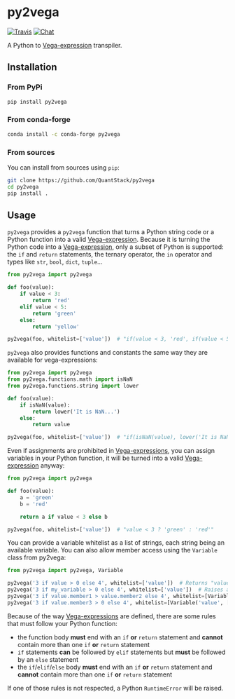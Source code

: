 # py2vega


[![Travis](https://travis-ci.org/QuantStack/py2vega.svg?branch=master)](https://travis-ci.org/QuantStack/py2vega)
[![Chat](https://badges.gitter.im/Join%20Chat.svg)](https://gitter.im/QuantStack/Lobby)

A Python to [Vega-expression](https://vega.github.io/vega/docs/expressions/) transpiler.

## Installation

### From PyPi

```bash
pip install py2vega
```

### From conda-forge

```bash
conda install -c conda-forge py2vega
```

### From sources

You can install from sources using `pip`:

```bash
git clone https://github.com/QuantStack/py2vega
cd py2vega
pip install .
```


## Usage

`py2vega` provides a `py2vega` function that turns a Python string code or a Python function into a valid [Vega-expression](https://vega.github.io/vega/docs/expressions/). Because it is turning the Python code into a [Vega-expression](https://vega.github.io/vega/docs/expressions/), only a subset of Python is supported: the `if` and `return` statements, the ternary operator, the `in` operator and types like `str`, `bool`, `dict`, `tuple`...

```Python
from py2vega import py2vega

def foo(value):
    if value < 3:
        return 'red'
    elif value < 5:
        return 'green'
    else:
        return 'yellow'

py2vega(foo, whitelist=['value'])  # "if(value < 3, 'red', if(value < 5, 'green', 'yellow'))"
```

`py2vega` also provides functions and constants the same way they are available for vega-expressions:

```Python
from py2vega import py2vega
from py2vega.functions.math import isNaN
from py2vega.functions.string import lower

def foo(value):
    if isNaN(value):
        return lower('It is NaN...')
    else:
        return value

py2vega(foo, whitelist=['value'])  # "if(isNaN(value), lower('It is NaN...'), value)"
```

Even if assignments are prohibited in [Vega-expressions](https://vega.github.io/vega/docs/expressions/), you can assign variables in your Python function, it will be turned into a valid [Vega-expression](https://vega.github.io/vega/docs/expressions/) anyway:

```Python
from py2vega import py2vega

def foo(value):
    a = 'green'
    b = 'red'

    return a if value < 3 else b

py2vega(foo, whitelist=['value'])  # "value < 3 ? 'green' : 'red'"
```

You can provide a variable whitelist as a list of strings, each string being an available variable. You can also allow member access using the `Variable` class from py2vega:

```Python
from py2vega import py2vega, Variable

py2vega('3 if value > 0 else 4', whitelist=['value'])  # Returns "value > 0 ? 3 : 4"
py2vega('3 if my_variable > 0 else 4', whitelist=['value'])  # Raises a SyntaxError, `my_variable` is not whitelisted
py2vega('3 if value.member1 > value.member2 else 4', whitelist=[Variable('value', ['member1', 'member2'])])  # Returns "value.member1 > value.member2 ? 3 : 4"
py2vega('3 if value.member3 > 0 else 4', whitelist=[Variable('value', ['member1', 'member2'])])  # Raises a SyntaxError, `value.member3` is not whitelisted`
```


Because of the way [Vega-expressions](https://vega.github.io/vega/docs/expressions/) are defined, there are some rules that must follow your Python function:
- the function body __must__ end with an `if` __or__ `return` statement and __cannot__ contain more than one `if` __or__ `return` statement
- `if` statements __can__ be followed by `elif` statements but __must__ be followed by an `else` statement
- the `if`/`elif`/`else` body __must__ end with an `if` __or__ `return` statement and __cannot__ contain more than one `if` __or__ `return` statement

If one of those rules is not respected, a Python `RuntimeError` will be raised.
